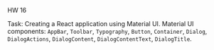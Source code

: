 HW 16

Task:
Creating a React application using Material UI.
Material UI components: `AppBar`, `Toolbar`, `Typography`, `Button`, `Container`, `Dialog`, `DialogActions`, `DialogContent`, `DialogContentText`, `DialogTitle`.
